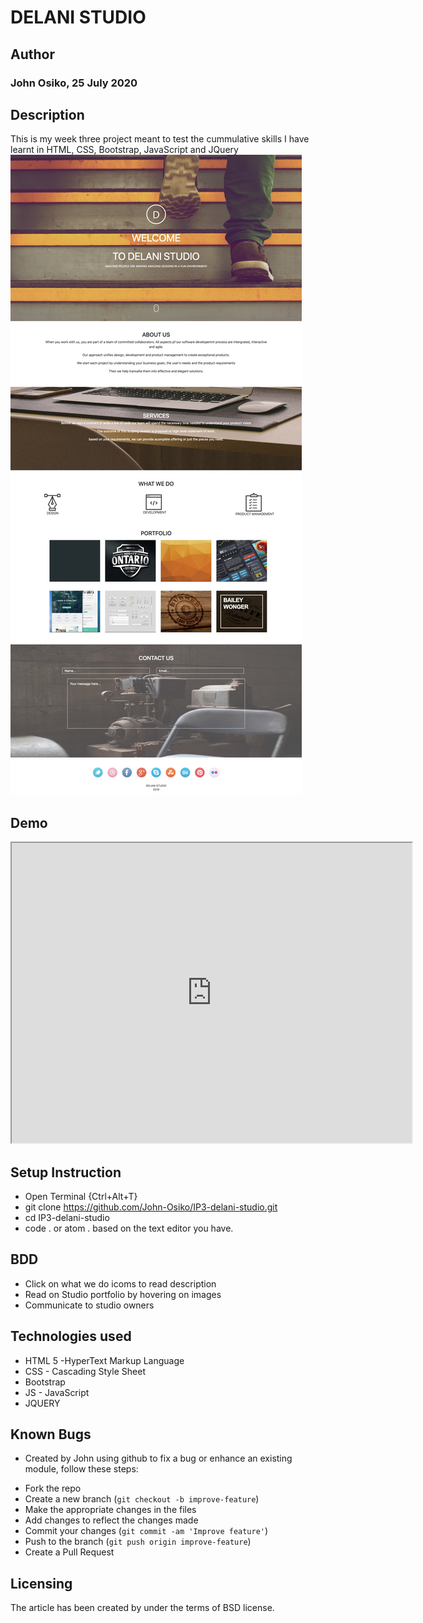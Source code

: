 # DELANI STUDIO

## Author
### John Osiko, 25 July 2020


## Description
This is my week three project meant to test the cummulative skills I have learnt in HTML, CSS, Bootstrap, JavaScript and JQuery
<img src="/images/_Delani Studio.jpg" alt="Page Outlook">

## Demo

<iframe src="https://drive.google.com/file/d/12qRJ-OlnURprmWD9VDJzQTaptmxrdyZG/preview" width="640" height="480"></iframe>


## Setup Instruction
* Open Terminal {Ctrl+Alt+T}
* git clone https://github.com/John-Osiko/IP3-delani-studio.git
* cd IP3-delani-studio
* code . or atom . based on the text editor you have.

## BDD
* Click on what we do icoms to read description
* Read on Studio portfolio by hovering on images 
* Communicate to studio owners 

## Technologies used
* HTML 5 -HyperText Markup Language
* CSS - Cascading Style Sheet
* Bootstrap
* JS - JavaScript
* JQUERY

## Known Bugs
* Created by John using github to fix a bug or enhance an existing module, follow these steps:
- Fork the repo
- Create a new branch (`git checkout -b improve-feature`)
- Make the appropriate changes in the files
- Add changes to reflect the changes made
- Commit your changes (`git commit -am 'Improve feature'`)
- Push to the branch (`git push origin improve-feature`)
- Create a Pull Request

## Licensing
The article has been created by under the terms of BSD license.